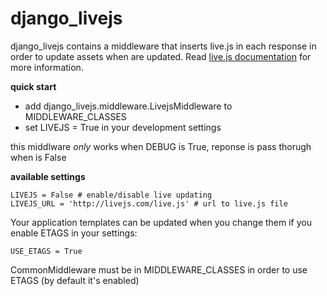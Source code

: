 
django_livejs
=============

django_livejs contains a middleware that inserts live.js in each response in order to update assets when are updated. Read [live.js documentation](http://livejs.com/) for more information.

**quick start**

 - add django_livejs.middleware.LivejsMiddleware to MIDDLEWARE_CLASSES
 - set LIVEJS = True in your development settings

this middlware *only* works when DEBUG is True, reponse is pass thorugh when is False

**available settings**

    LIVEJS = False # enable/disable live updating
    LIVEJS_URL = 'http://livejs.com/live.js' # url to live.js file

Your application templates can be updated when you change them if you enable ETAGS in your settings:

    USE_ETAGS = True

CommonMiddleware must be in MIDDLEWARE_CLASSES in order to use ETAGS (by default it's enabled)


